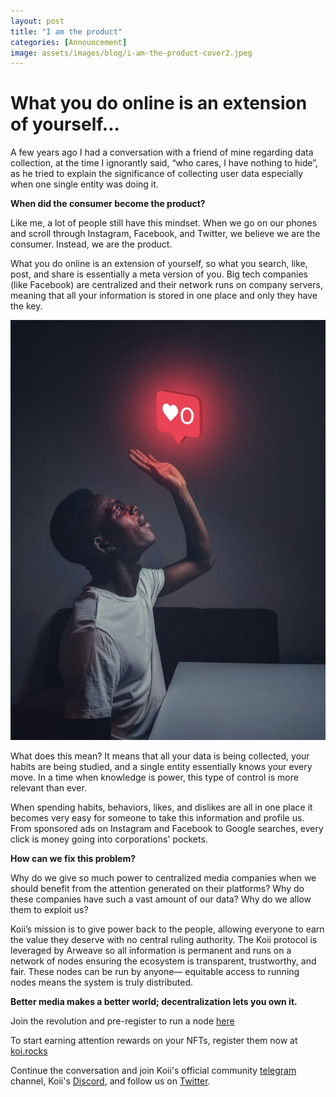```yaml
---
layout: post
title: "I am the product"
categories: [Announcement]
image: assets/images/blog/i-am-the-product-cover2.jpeg
---
```


# What you do online is an extension of yourself...

A few years ago I had a conversation with a friend of mine regarding data collection, at the time I ignorantly said, “who cares, I have nothing to hide”, as he tried to explain the significance of collecting user data especially when one single entity was doing it.

**When did the consumer become the product?**

Like me, a lot of people still have this mindset. When we go on our phones and scroll through Instagram, Facebook, and Twitter, we believe we are the consumer. Instead, we are the product.

What you do online is an extension of yourself, so what you search, like, post, and share is essentially a meta version of you. Big tech companies (like Facebook) are centralized and their network runs on company servers, meaning that all your information is stored in one place and only they have the key.

![I am a product - Koii blog](/assets/images/blog/I-am-the-product-image2.jpeg)

What does this mean? It means that all your data is being collected, your habits are being studied, and a single entity essentially knows your every move. In a time when knowledge is power, this type of control is more relevant than ever.

When spending habits, behaviors, likes, and dislikes are all in one place it becomes very easy for someone to take this information and profile us. From sponsored ads on Instagram and Facebook to Google searches, every click is money going into corporations' pockets.

**How can we fix this problem?**

Why do we give so much power to centralized media companies when we should benefit from the attention generated on their platforms? Why do these companies have such a vast amount of our data? Why do we allow them to exploit us?

Koii’s mission is to give power back to the people, allowing everyone to earn the value they deserve with no central ruling authority. The Koii protocol is leveraged by Arweave so all information is permanent and runs on a network of nodes ensuring the ecosystem is transparent, trustworthy, and fair. These nodes can be run by anyone— equitable access to running nodes means the system is truly distributed.

**Better media makes a better world; decentralization lets you own it.**

Join the revolution and pre-register to run a node [here](https://docs.google.com/forms/d/e/1FAIpQLSduDTdxD3dDOvcbIcKlG7JWOsnDFVZFdLy0J38q_OOzUC3okA/viewform)

To start earning attention rewards on your NFTs, register them now at [koi.rocks](https://koi.rocks/contents)

Continue the conversation and join Koii's official community [telegram](https://t.me/joinchat/OEHs_8T9-8ZhZmU5) channel, Koii's [Discord](https://discord.gg/zByqXPGEWy), and follow us on [Twitter](https://twitter.com/open_koi).
